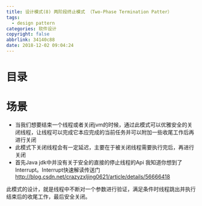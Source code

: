 ```yaml
---
title: 设计模式(8) 两阶段终止模式 （Two-Phase Termination Patter）
tags:
  - design pattern
categories: 软件设计
copyright: false
abbrlink: 34140c88
date: 2018-12-02 09:04:24
---
```


# 目录





# 场景

- 当我们想要结束一个线程或者关闭jvm的时候，通过此模式可以优雅安全的关闭线程，让线程可以完成它本应完成的当前任务并可以附加一些收尾工作后再进行关闭
- 此模式下关闭线程会有一定延迟，主要在于被关闭线程需要执行完后，再进行关闭
- 首先Java jdk中并没有关于安全的直接的停止线程的Api 我知道你想到了Interrupt。Interrupt快速解读传送门 http://blog.csdn.net/crazyzxljing0621/article/details/56666418

此模式的设计，就是线程中不断对一个参数进行验证，满足条件时线程跳出并执行结束后的收尾工作，最后安全关闭。


